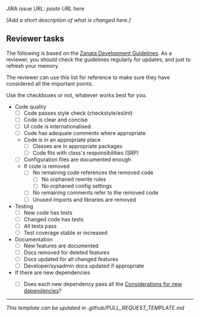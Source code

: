 JIRA issue URL: *paste URL here*

*[Add a short description of what is changed here.]*


## Reviewer tasks

The following is based on the
[Zanata Development Guidelines](https://github.com/zanata/zanata-platform/wiki/Development-Guidelines).
As a reviewer, you should check the guidelines regularly for updates, and just
to refresh your memory.


The reviewer can use this list for reference to make sure
they have considered all the important points.

Use the checkboxes or not, whatever works best for you.

 - Code quality
   - [ ] Code passes style check (checkstyle/eslint)
   - [ ] Code is clear and concise
   - [ ] UI code is internationalised
   - [ ] Code has adequate comments where appropriate
   - Code is in an appropriate place
     - [ ] Classes are in appropriate packages
     - [ ] Code fits with class's responsibilities (SRP)
   - [ ] Configuration files are documented enough
   - If code is removed
     - [ ] No remaining code references the removed code
       - [ ] No orphaned rewrite rules
       - [ ] No orphaned config settings
     - [ ] No remaining comments refer to the removed code
     - [ ] Unused imports and libraries are removed
 - Testing
   - [ ] New code has tests
   - [ ] Changed code has tests
   - [ ] All tests pass
   - [ ] Test coverage stable or increased
 - Documentation
   - [ ] New features are documented
   - [ ] Docs removed for deleted features
   - [ ] Docs updated for all changed features
   - [ ] Developer/sysadmin docs updated if appropriate
 - If there are new dependencies
   - [ ] Does each new dependency pass all the
         [Considerations for new dependencies](https://github.com/zanata/zanata-platform/wiki/Development-Guidelines#new-technologies-and-dependencies)?


----
*This template can be updated in .github/PULL_REQUEST_TEMPLATE.md*
